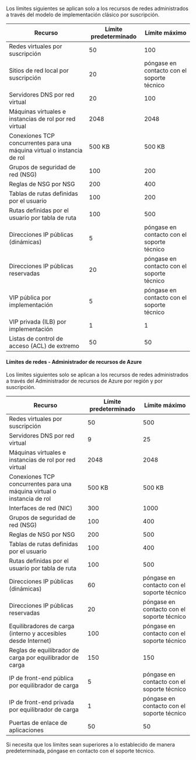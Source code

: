 Los límites siguientes se aplican solo a los recursos de redes administrados a través del modelo de implementación clásico por suscripción.

Recurso| Límite predeterminado | Límite máximo
--- | --- | --- 
Redes virtuales por suscripción | 50 | 100
Sitios de red local por suscripción | 20 | póngase en contacto con el soporte técnico
Servidores DNS por red virtual | 20 | 100
Máquinas virtuales e instancias de rol por red virtual | 2048 | 2048
Conexiones TCP concurrentes para una máquina virtual o instancia de rol | 500 KB | 500 KB 
Grupos de seguridad de red (NSG) | 100 | 200
Reglas de NSG por NSG | 200 | 400
Tablas de rutas definidas por el usuario | 100 | 200
Rutas definidas por el usuario por tabla de ruta | 100 | 500
Direcciones IP públicas (dinámicas) | 5 | póngase en contacto con el soporte técnico
Direcciones IP públicas reservadas | 20 | póngase en contacto con el soporte técnico
VIP pública por implementación | 5 | póngase en contacto con el soporte técnico
VIP privada (ILB) por implementación | 1 | 1
Listas de control de acceso (ACL) de extremo | 50 | 50


#### Límites de redes - Administrador de recursos de Azure

Los límites siguientes solo se aplican a los recursos de redes administrados a través del Administrador de recursos de Azure por región y por suscripción.

Recurso| Límite predeterminado | Límite máximo
--- | --- | ---
Redes virtuales por suscripción | 50 | 500
Servidores DNS por red virtual | 9 | 25
Máquinas virtuales e instancias de rol por red virtual | 2048 | 2048
Conexiones TCP concurrentes para una máquina virtual o instancia de rol | 500 KB |500 KB
Interfaces de red (NIC) | 300 | 1000
Grupos de seguridad de red (NSG) | 100 | 400
Reglas de NSG por NSG | 200 | 500
Tablas de rutas definidas por el usuario | 100 | 400
Rutas definidas por el usuario por tabla de ruta | 100 | 500
Direcciones IP públicas (dinámicas) | 60 | póngase en contacto con el soporte técnico
Direcciones IP públicas reservadas | 20 | póngase en contacto con el soporte técnico
Equilibradores de carga (interno y accesibles desde Internet) | 100 | póngase en contacto con el soporte técnico
Reglas de equilibrador de carga por equilibrador de carga | 150 | 150
IP de front-end pública por equilibrador de carga | 5 | póngase en contacto con el soporte técnico
IP de front-end privada por equilibrador de carga | 1 | póngase en contacto con el soporte técnico
Puertas de enlace de aplicaciones | 50 | 50

Si necesita que los límites sean superiores a lo establecido de manera predeterminada, póngase en contacto con el soporte técnico.

<!---HONumber=AcomDC_0224_2016-->